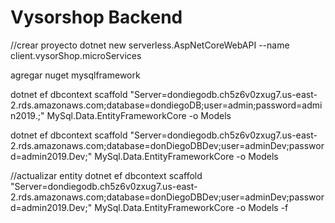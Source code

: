 # Vysorshop Backend

//crear proyecto
dotnet new serverless.AspNetCoreWebAPI --name client.vysorShop.microServices


agregar nuget mysqlframework


dotnet ef dbcontext scaffold "Server=dondiegodb.ch5z6v0zxug7.us-east-2.rds.amazonaws.com;database=dondiegoDB;user=admin;password=admin2019.;" MySql.Data.EntityFrameworkCore -o Models

dotnet ef dbcontext scaffold "Server=dondiegodb.ch5z6v0zxug7.us-east-2.rds.amazonaws.com;database=donDiegoDBDev;user=adminDev;password=admin2019.Dev;" MySql.Data.EntityFrameworkCore -o Models



//actualizar entity
dotnet ef dbcontext scaffold "Server=dondiegodb.ch5z6v0zxug7.us-east-2.rds.amazonaws.com;database=donDiegoDBDev;user=adminDev;password=admin2019.Dev;" MySql.Data.EntityFrameworkCore -o Models -f
